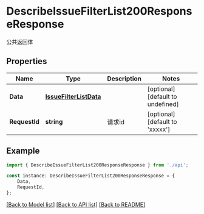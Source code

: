 # DescribeIssueFilterList200ResponseResponse

公共返回体

## Properties

Name | Type | Description | Notes
------------ | ------------- | ------------- | -------------
**Data** | [**IssueFilterListData**](IssueFilterListData.md) |  | [optional] [default to undefined]
**RequestId** | **string** | 请求id | [optional] [default to 'xxxxx']

## Example

```typescript
import { DescribeIssueFilterList200ResponseResponse } from './api';

const instance: DescribeIssueFilterList200ResponseResponse = {
    Data,
    RequestId,
};
```

[[Back to Model list]](../README.md#documentation-for-models) [[Back to API list]](../README.md#documentation-for-api-endpoints) [[Back to README]](../README.md)

